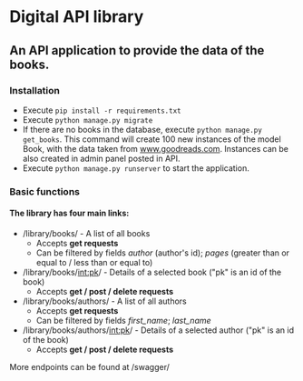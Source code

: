 # Digital API library

## An API application to provide the data of the books.

### Installation

* Execute ```pip install -r requirements.txt```
* Execute ```python manage.py migrate```
* If there are no books in the database, execute ```python manage.py get_books```. This command
will create 100 new instances of the model Book, with the data taken from www.goodreads.com. Instances can be also created 
in admin panel posted in API.
* Execute ```python manage.py runserver``` to start the application.

### Basic functions

#### The library has four main links:

* /library/books/ - A list of all books
  * Accepts **get requests**
  * Can be filtered by fields *author* (author's id); *pages* (greater than or equal to / less than or equal to)
* /library/books/<int:pk>/ - Details of a selected book ("pk" is an id of the book)
  * Accepts **get / post / delete requests**
* /library/books/authors/ - A list of all authors
  * Accepts **get requests** 
  * Can be filtered by fields *first_name*; *last_name*
* /library/books/authors/<int:pk>/ -  Details of a selected author ("pk" is an id of the book)
  * Accepts **get / post / delete requests** 


More endpoints can be found at /swagger/